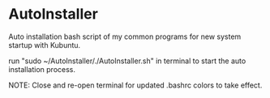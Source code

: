 # AutoInstaller
Auto installation bash script of my common programs for new system startup with Kubuntu.

run "sudo ~/AutoInstaller/./AutoInstaller.sh" in terminal to start the auto installation process. 

NOTE: Close and re-open terminal for updated .bashrc colors to take effect.
